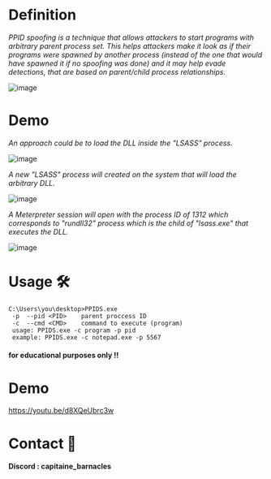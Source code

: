 # Definition

*PPID spoofing is a technique that allows attackers to start programs with arbitrary parent process set.*
*This helps attackers make it look as if their programs were spawned by another process (instead of the one that would have spawned it if no spoofing was done) and it may help evade detections,* 
*that are based on parent/child process relationships.*

![image](https://github.com/0x074b/Defense-Evasion/assets/83349783/6b95266a-0d09-4217-8642-01d7305a0995)

# Demo

*An approach could be to load the DLL inside the "LSASS" process.*

![image](https://github.com/0x074b/Defense-Evasion/assets/83349783/01cdb1c2-f6a9-41f2-abb5-6f018c065bd5)

*A new "LSASS" process will created on the system that will load the arbitrary DLL.*

![image](https://github.com/0x074b/Defense-Evasion/assets/83349783/ca594b48-9d46-40cf-80ca-de38dc184ac1)

*A Meterpreter session will open with the process ID of 1312 which corresponds to "rundll32" process which is the child of "lsass.exe" that executes the DLL.*

![image](https://github.com/0x074b/Defense-Evasion/assets/83349783/e609fa61-25aa-4106-9117-9e84d12722f8)

 # Usage 🛠
```
C:\Users\you\desktop>PPIDS.exe
 -p  --pid <PID>    parent proccess ID
 -c  --cmd <CMD>    command to execute (program)
 usage: PPIDS.exe -c program -p pid
 example: PPIDS.exe -c notepad.exe -p 5567
```

#### for educational purposes only !!
# Demo
https://youtu.be/d8XQeUbrc3w

# Contact 💬
#### Discord : capitaine_barnacles

